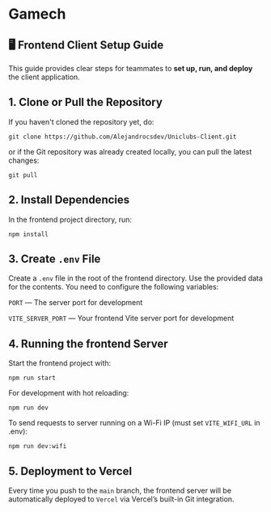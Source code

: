 # Gamech

## 🖥️ Frontend Client Setup Guide

This guide provides clear steps for teammates to **set up, run, and deploy** the client application.

## 1. Clone or Pull the Repository

If you haven't cloned the repository yet, do:

```
git clone https://github.com/Alejandrocsdev/Uniclubs-Client.git
```

or if the Git repository was already created locally, you can pull the latest changes:

```
git pull
```

## 2. Install Dependencies

In the frontend project directory, run:

```
npm install
```

## 3. Create `.env` File

Create a `.env` file in the root of the frontend directory. Use the provided data for the contents. You need to configure the following variables:

`PORT` — The server port for development

`VITE_SERVER_PORT` — Your frontend Vite server port for development

## 4. Running the frontend Server

Start the frontend project with:

```
npm run start
```

For development with hot reloading:

```
npm run dev
```

To send requests to server running on a Wi-Fi IP (must set `VITE_WIFI_URL` in .env):

```
npm run dev:wifi
```

## 5. Deployment to Vercel

Every time you push to the `main` branch, the frontend server will be automatically deployed to `Vercel` via Vercel’s built-in Git integration.
